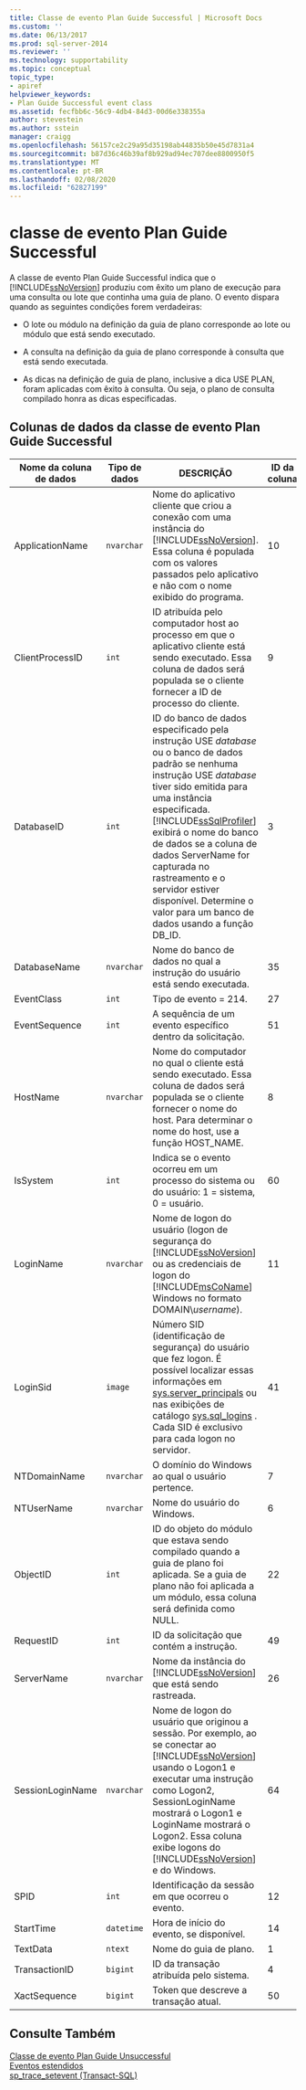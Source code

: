 ```yaml
---
title: Classe de evento Plan Guide Successful | Microsoft Docs
ms.custom: ''
ms.date: 06/13/2017
ms.prod: sql-server-2014
ms.reviewer: ''
ms.technology: supportability
ms.topic: conceptual
topic_type:
- apiref
helpviewer_keywords:
- Plan Guide Successful event class
ms.assetid: fecfbb6c-56c9-4db4-84d3-00d6e338355a
author: stevestein
ms.author: sstein
manager: craigg
ms.openlocfilehash: 56157ce2c29a95d35198ab44835b50e45d7831a4
ms.sourcegitcommit: b87d36c46b39af8b929ad94ec707dee8800950f5
ms.translationtype: MT
ms.contentlocale: pt-BR
ms.lasthandoff: 02/08/2020
ms.locfileid: "62827199"
---
```

# <a name="plan-guide-successful-event-class"></a>classe de evento Plan Guide Successful
  A classe de evento Plan Guide Successful indica que o [!INCLUDE[ssNoVersion](../../includes/ssnoversion-md.md)] produziu com êxito um plano de execução para uma consulta ou lote que continha uma guia de plano. O evento dispara quando as seguintes condições forem verdadeiras:  
  
-   O lote ou módulo na definição da guia de plano corresponde ao lote ou módulo que está sendo executado.  
  
-   A consulta na definição da guia de plano corresponde à consulta que está sendo executada.  
  
-   As dicas na definição de guia de plano, inclusive a dica USE PLAN, foram aplicadas com êxito à consulta. Ou seja, o plano de consulta compilado honra as dicas especificadas.  
  
## <a name="plan-guide-successful-event-class-data-columns"></a>Colunas de dados da classe de evento Plan Guide Successful  
  
|Nome da coluna de dados|Tipo de dados|DESCRIÇÃO|ID da coluna|Filtrável|  
|----------------------|---------------|-----------------|---------------|----------------|  
|ApplicationName|`nvarchar`|Nome do aplicativo cliente que criou a conexão com uma instância do [!INCLUDE[ssNoVersion](../../includes/ssnoversion-md.md)]. Essa coluna é populada com os valores passados pelo aplicativo e não com o nome exibido do programa.|10|Sim|  
|ClientProcessID|`int`|ID atribuída pelo computador host ao processo em que o aplicativo cliente está sendo executado. Essa coluna de dados será populada se o cliente fornecer a ID de processo do cliente.|9|Sim|  
|DatabaseID|`int`|ID do banco de dados especificado pela instrução USE *database* ou o banco de dados padrão se nenhuma instrução USE *database* tiver sido emitida para uma instância especificada. [!INCLUDE[ssSqlProfiler](../../includes/sssqlprofiler-md.md)] exibirá o nome do banco de dados se a coluna de dados ServerName for capturada no rastreamento e o servidor estiver disponível. Determine o valor para um banco de dados usando a função DB_ID.|3|Sim|  
|DatabaseName|`nvarchar`|Nome do banco de dados no qual a instrução do usuário está sendo executada.|35|Sim|  
|EventClass|`int`|Tipo de evento = 214.|27|Não|  
|EventSequence|`int`|A sequência de um evento específico dentro da solicitação.|51|Não|  
|HostName|`nvarchar`|Nome do computador no qual o cliente está sendo executado. Essa coluna de dados será populada se o cliente fornecer o nome do host. Para determinar o nome do host, use a função HOST_NAME.|8|Sim|  
|IsSystem|`int`|Indica se o evento ocorreu em um processo do sistema ou do usuário: 1 = sistema, 0 = usuário.|60|Sim|  
|LoginName|`nvarchar`|Nome de logon do usuário (logon de segurança do [!INCLUDE[ssNoVersion](../../includes/ssnoversion-md.md)] ou as credenciais de logon do [!INCLUDE[msCoName](../../includes/msconame-md.md)] Windows no formato DOMAIN\\*username*).|11|Sim|  
|LoginSid|`image`|Número SID (identificação de segurança) do usuário que fez logon. É possível localizar essas informações em [sys.server_principals](/sql/relational-databases/system-catalog-views/sys-server-principals-transact-sql) ou nas exibições de catálogo [sys.sql_logins](/sql/relational-databases/system-catalog-views/sys-sql-logins-transact-sql) . Cada SID é exclusivo para cada logon no servidor.|41|Sim|  
|NTDomainName|`nvarchar`|O domínio do Windows ao qual o usuário pertence.|7|Sim|  
|NTUserName|`nvarchar`|Nome do usuário do Windows.|6|Sim|  
|ObjectID|`int`|ID do objeto do módulo que estava sendo compilado quando a guia de plano foi aplicada. Se a guia de plano não foi aplicada a um módulo, essa coluna será definida como NULL.|22|Sim|  
|RequestID|`int`|ID da solicitação que contém a instrução.|49|Sim|  
|ServerName|`nvarchar`|Nome da instância do [!INCLUDE[ssNoVersion](../../includes/ssnoversion-md.md)] que está sendo rastreada.|26|Não|  
|SessionLoginName|`nvarchar`|Nome de logon do usuário que originou a sessão. Por exemplo, ao se conectar ao [!INCLUDE[ssNoVersion](../../includes/ssnoversion-md.md)] usando o Logon1 e executar uma instrução como Logon2, SessionLoginName mostrará o Logon1 e LoginName mostrará o Logon2. Essa coluna exibe logons do [!INCLUDE[ssNoVersion](../../includes/ssnoversion-md.md)] e do Windows.|64|Sim|  
|SPID|`int`|Identificação da sessão em que ocorreu o evento.|12|Sim|  
|StartTime|`datetime`|Hora de início do evento, se disponível.|14|Sim|  
|TextData|`ntext`|Nome do guia de plano.|1|Sim|  
|TransactionID|`bigint`|ID da transação atribuída pelo sistema.|4|Sim|  
|XactSequence|`bigint`|Token que descreve a transação atual.|50|Sim|  
  
## <a name="see-also"></a>Consulte Também  
 [Classe de evento Plan Guide Unsuccessful](plan-guide-unsuccessful-event-class.md)   
 [Eventos estendidos](../extended-events/extended-events.md)   
 [sp_trace_setevent &#40;Transact-SQL&#41;](/sql/relational-databases/system-stored-procedures/sp-trace-setevent-transact-sql)  
  
  
